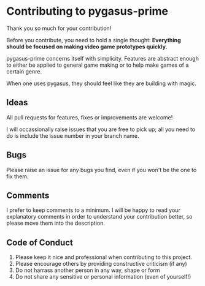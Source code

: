 # Contributing to pygasus-prime
Thank you so much for your contribution!

Before you contribute, you need to hold a single thought:
**Everything should be focused on making video game prototypes quickly.**

pygasus-prime concerns itself with simplicity. Features are abstract enough to either be applied to general game making or to help make games of a certain genre.

When one uses pygasus, they should feel like they are building with magic.

## Ideas
All pull requests for features, fixes or improvements are welcome!

I will occassionally raise issues that you are free to pick up; all you need to do is include the issue number in your branch name.

## Bugs
Please raise an issue for any bugs you find, even if you won't be the one to fix them.

## Comments
I prefer to keep comments to a minimum.
I will be happy to read your explanatory comments in order to understand your contribution better, so please move them into the description.

## Code of Conduct
1. Please keep it nice and professional when contributing to this project.
2. Please encourage others by providing constructive criticism (if any)
3. Do not harrass another person in any way, shape or form
4. Do not share any sensitive or personal information (even of yourself!)
